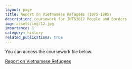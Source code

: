 ```yaml
---
layout: page
title: Report on Vietnamese Refugees (1975-1985)
description: coursework for INTS3017 People and Borders
img: assets/img/12.jpg
importance: 1
category: history
related_publications: true
---
```


You can access the coursework file below.

[Report on Vietnamese Refugees](https://Zhengtinghetim.github.io/assets/pdf/Peopleandborder_Coursework.pdf)
